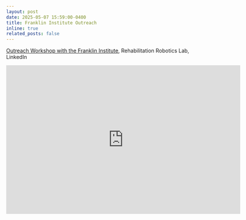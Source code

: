 ```yaml
---
layout: post
date: 2025-05-07 15:59:00-0400
title: Franklin Institute Outreach
inline: true
related_posts: false
---
```


<a href="https://www.linkedin.com/embed/feed/update/urn:li:share:7326606928682393600?collapsed=1">Outreach Workshop with the Franklin Institute</a>, Rehabilitation Robotics Lab, LinkedIn
<iframe src="https://www.linkedin.com/embed/feed/update/urn:li:share:7326606928682393600?collapsed=1" height="400" width="630" frameborder="0" allowfullscreen="" title="Embedded post"></iframe>
